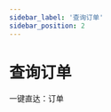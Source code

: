 ```yaml
---
sidebar_label: '查询订单'
sidebar_position: 2
---
```


# 查询订单


一键直达：订单

<!--stackedit_data:
eyJoaXN0b3J5IjpbLTgzOTcxODMzOSw5MDExNjYwNTAsLTE3MT
Y2MDQ3MjQsLTU0NDE5MjU1OCwxNzQ2MzA1NzE2XX0=
-->